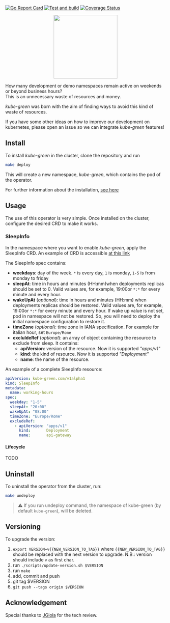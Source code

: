 [![Go Report Card][go-report-svg]](go-report-card)
[![Test and build][test-and-build-svg]](test-and-build)
[![Coverage Status][coverage-badge]](coverage)


<div align="center">
  <img src="https://github.com/davidebianchi/kube-green/raw/main/logo/logo.png" width="200" >
</div>


How many development or demo namespaces remain active on weekends or beyond business hours?  
This is an unnecessary waste of resources and money.

*kube-green* was born with the aim of finding ways to avoid this kind of waste of resources.

If you have some other ideas on how to improve our development on kubernetes, please open an issue so we can integrate *kube-green* features!

## Install

To install *kube-green* in the cluster, clone the repository and run

```sh
make deploy
```

This will create a new namespace, *kube-green*, which contains the pod of the operator.

For further information about the installation, [see here](docs/install.md)

## Usage

The use of this operator is very simple. Once installed on the cluster, configure the desired CRD to make it works.

### SleepInfo

In the namespace where you want to enable *kube-green*, apply the SleepInfo CRD.
An example of CRD is accessible [at this link](testdata/working-hours.yml)

The SleepInfo spec contains:

* **weekdays**: day of the week. `*` is every day, `1` is monday, `1-5` is from monday to friday
* **sleepAt**: time in hours and minutes (HH:mm)when deployments replicas should be set to 0. Valid values are, for example, 19:00or `*:*` for every minute and every hour.
* **wakeUpAt** (*optional*): time in hours and minutes (HH:mm) when deployments replicas should be restored. Valid values are, for example, 19:00or `*:*` for every minute and every hour. If wake up value is not set, pod in namespace will not be restored. So, you will need to deploy the initial namespace configuration to restore it.
* **timeZone** (*optional*): time zone in IANA specification. For example for italian hour, set `Europe/Rome`
* **excluldeRef** (*optional*): an array of object containing the resource to exclude from sleep. It contains:
  * **apiVersion**: version of the resource. Now it is supported *"apps/v1"*
  * **kind**: the kind of resource. Now it is supported *"Deployment"*
  * **name**: the name of the resource.

An example of a complete SleepInfo resource:

```yaml
apiVersion: kube-green.com/v1alpha1
kind: SleepInfo
metadata:
  name: working-hours
spec:
  weekday: "1-5"
  sleepAt: "20:00"
  wakeUpAt: "08:00"
  timeZone: "Europe/Rome"
  excludeRef:
    - apiVersion: "apps/v1"
      kind:       Deployment
      name:       api-gateway
```

#### Lifecycle

TODO

## Uninstall

To uninstall the operator from the cluster, run:

```sh
make undeploy
```

> :warning: If you run undeploy command, the namespace of kube-green (by default `kube-green`), will be deleted.

## Versioning

To upgrade the version:

1. `export VERSION=v{{NEW_VERSION_TO_TAG}}` where `{{NEW_VERSION_TO_TAG}}` should be replaced with the next version to upgrade. N.B.: version should include `v` as first char.
2. run `./scripts/update-version.sh $VERSION`
3. run `make`
4. add, commit and push
5. git tag $VERSION
6. `git push --tags origin $VERSION`

## Acknowledgement

Special thanks to [JGiola](https://github.com/JGiola) for the tech review.

[go-report-svg]: https://goreportcard.com/badge/github.com/davidebianchi/kube-green
[go-report-card]: https://goreportcard.com/report/github.com/davidebianchi/kube-green
[test-and-build-svg]: https://github.com/davidebianchi/kube-green/actions/workflows/test.yml/badge.svg
[test-and-build]: https://github.com/davidebianchi/kube-green/actions/workflows/test.yml
[coverage-badge]: https://coveralls.io/repos/github/davidebianchi/kube-green/badge.svg?branch=main
[coverage]: https://coveralls.io/github/davidebianchi/kube-green?branch=main

